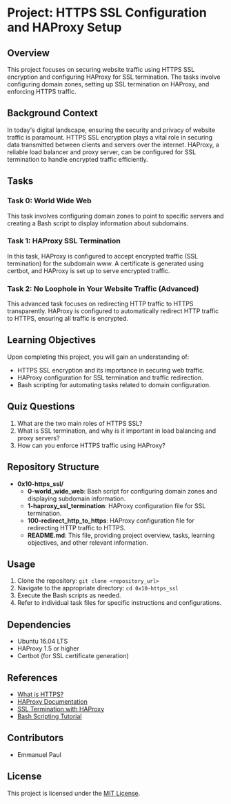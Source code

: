 # Project: HTTPS SSL Configuration and HAProxy Setup

## Overview
This project focuses on securing website traffic using HTTPS SSL encryption and configuring HAProxy for SSL termination. The tasks involve configuring domain zones, setting up SSL termination on HAProxy, and enforcing HTTPS traffic.

## Background Context
In today's digital landscape, ensuring the security and privacy of website traffic is paramount. HTTPS SSL encryption plays a vital role in securing data transmitted between clients and servers over the internet. HAProxy, a reliable load balancer and proxy server, can be configured for SSL termination to handle encrypted traffic efficiently.

## Tasks

### Task 0: World Wide Web
This task involves configuring domain zones to point to specific servers and creating a Bash script to display information about subdomains.

### Task 1: HAProxy SSL Termination
In this task, HAProxy is configured to accept encrypted traffic (SSL termination) for the subdomain www. A certificate is generated using certbot, and HAProxy is set up to serve encrypted traffic.

### Task 2: No Loophole in Your Website Traffic (Advanced)
This advanced task focuses on redirecting HTTP traffic to HTTPS transparently. HAProxy is configured to automatically redirect HTTP traffic to HTTPS, ensuring all traffic is encrypted.

## Learning Objectives
Upon completing this project, you will gain an understanding of:
- HTTPS SSL encryption and its importance in securing web traffic.
- HAProxy configuration for SSL termination and traffic redirection.
- Bash scripting for automating tasks related to domain configuration.

## Quiz Questions
1. What are the two main roles of HTTPS SSL?
2. What is SSL termination, and why is it important in load balancing and proxy servers?
3. How can you enforce HTTPS traffic using HAProxy?

## Repository Structure
- **0x10-https_ssl/**
  - **0-world_wide_web**: Bash script for configuring domain zones and displaying subdomain information.
  - **1-haproxy_ssl_termination**: HAProxy configuration file for SSL termination.
  - **100-redirect_http_to_https**: HAProxy configuration file for redirecting HTTP traffic to HTTPS.
  - **README.md**: This file, providing project overview, tasks, learning objectives, and other relevant information.

## Usage
1. Clone the repository: `git clone <repository_url>`
2. Navigate to the appropriate directory: `cd 0x10-https_ssl`
3. Execute the Bash scripts as needed.
4. Refer to individual task files for specific instructions and configurations.

## Dependencies
- Ubuntu 16.04 LTS
- HAProxy 1.5 or higher
- Certbot (for SSL certificate generation)

## References
- [What is HTTPS?](https://www.cloudflare.com/learning/ssl/what-is-https/)
- [HAProxy Documentation](https://www.haproxy.org/documentation/)
- [SSL Termination with HAProxy](https://serversforhackers.com/c/ssl-termination)
- [Bash Scripting Tutorial](https://linuxconfig.org/bash-scripting-tutorial-for-beginners)

## Contributors
- Emmanuel Paul


## License
This project is licensed under the [MIT License](LICENSE).

